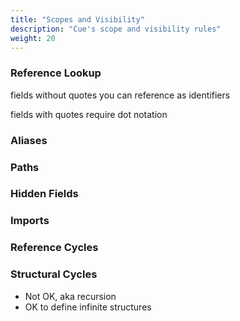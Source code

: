 ```yaml
---
title: "Scopes and Visibility"
description: "Cue's scope and visibility rules"
weight: 20
---
```


### Reference Lookup

fields without quotes you can reference as identifiers

fields with quotes require dot notation

### Aliases


### Paths


### Hidden Fields


### Imports


### Reference Cycles


### Structural Cycles

- Not OK, aka recursion
- OK to define infinite structures

